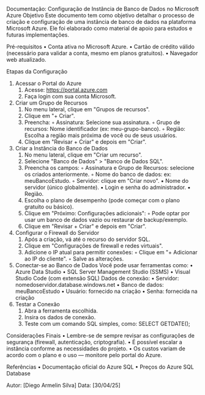 Documentação: Configuração de Instância de Banco de Dados no Microsoft Azure
Objetivo
Este documento tem como objetivo detalhar o processo de criação e configuração de uma instância de banco de dados na plataforma Microsoft Azure. Ele foi elaborado como material de apoio para estudos e futuras implementações.

Pré-requisitos
    • Conta ativa no Microsoft Azure.
    • Cartão de crédito válido (necessário para validar a conta, mesmo em planos gratuitos).
    • Navegador web atualizado.

Etapas da Configuração
1. Acessar o Portal do Azure
    1. Acesse: https://portal.azure.com
    2. Faça login com sua conta Microsoft.
2. Criar um Grupo de Recursos
    1. No menu lateral, clique em "Grupos de recursos".
    2. Clique em "+ Criar".
    3. Preencha:
        ◦ Assinatura: Selecione sua assinatura.
        ◦ Grupo de recursos: Nome identificador (ex: meu-grupo-banco).
        ◦ Região: Escolha a região mais próxima de você ou de seus usuários.
    4. Clique em "Revisar + Criar" e depois em "Criar".
3. Criar a Instância do Banco de Dados
    1. No menu lateral, clique em "Criar um recurso".
    2. Selecione "Banco de Dados" > "Banco de Dados SQL".
    3. Preencha os campos:
        ◦ Assinatura e Grupo de Recursos: selecione os criados anteriormente.
        ◦ Nome do banco de dados: ex: meuBancoEstudo.
        ◦ Servidor: clique em "Criar novo".
            ▪ Nome do servidor (único globalmente).
            ▪ Login e senha do administrador.
            ▪ Região.
    4. Escolha o plano de desempenho (pode começar com o plano gratuito ou básico).
    5. Clique em "Próximo: Configurações adicionais":
        ◦ Pode optar por usar um banco de dados vazio ou restaurar de backup/exemplo.
    6. Clique em "Revisar + Criar" e depois em "Criar".
4. Configurar o Firewall do Servidor
    1. Após a criação, vá até o recurso do servidor SQL.
    2. Clique em "Configurações de firewall e redes virtuais".
    3. Adicione o IP atual para permitir conexões:
        ◦ Clique em "+ Adicionar ao IP do cliente".
        ◦ Salve as alterações.
5. Conectar-se ao Banco de Dados
Você pode usar ferramentas como:
    • Azure Data Studio
    • SQL Server Management Studio (SSMS)
    • Visual Studio Code (com extensão SQL)
Dados de conexão:
    • Servidor: nomedoservidor.database.windows.net
    • Banco de dados: meuBancoEstudo
    • Usuário: fornecido na criação
    • Senha: fornecida na criação
6. Testar a Conexão
    1. Abra a ferramenta escolhida.
    2. Insira os dados de conexão.
    3. Teste com um comando SQL simples, como:
SELECT GETDATE();

Considerações Finais
    • Lembre-se de sempre revisar as configurações de segurança (firewall, autenticação, criptografia).
    • É possível escalar a instância conforme as necessidades do projeto.
    • Os custos variam de acordo com o plano e o uso — monitore pelo portal do Azure.

Referências
    • Documentação oficial do Azure SQL
    • Preços do Azure SQL Database

Autor: [Diego Armelin Silva] Data: [30/04/25]
